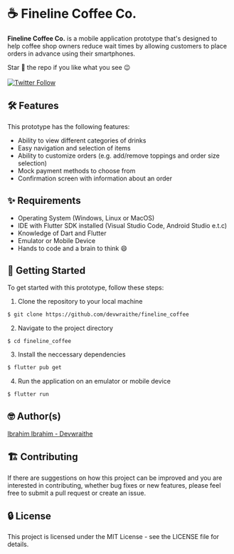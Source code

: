 # ☕ Fineline Coffee Co.

**Fineline Coffee Co.** is a mobile application prototype that's designed to help coffee shop owners reduce wait times by allowing customers to place orders in advance using their smartphones.
<!-- <br/><br/> -->
<!-- add a video demo here -->
<!-- <br/><br/> -->
Star :star2: the repo if you like what you see :wink:
<br/><br/>
[![Twitter Follow](https://img.shields.io/twitter/follow/devwraithe.svg?style=social)](https://twitter.com/devwraithe)

## 🛠️ Features

This prototype has the following features:

- Ability to view different categories of drinks
- Easy navigation and selection of items
- Ability to customize orders (e.g. add/remove toppings and order size selection)
- Mock payment methods to choose from
- Confirmation screen with information about an order

<!-- ## :camera: Screenshots -->

## ✨ Requirements

- Operating System (Windows, Linux or MacOS)
- IDE with Flutter SDK installed (Visual Studio Code, Android Studio e.t.c)
- Knowledge of Dart and Flutter
- Emulator or Mobile Device
- Hands to code and a brain to think :smile:

## 🚀 Getting Started

To get started with this prototype, follow these steps:

1. Clone the repository to your local machine

```sh
$ git clone https://github.com/devwraithe/fineline_coffee
```

2. Navigate to the project directory

```
$ cd fineline_coffee
```

3. Install the neccessary dependencies

```sh
$ flutter pub get
```

4. Run the application on an emulator or mobile device

```sh
$ flutter run
```

## 🤓 Author(s)
[Ibrahim Ibrahim - Devwraithe](https://www.linkedin.com/in/ibrahimaibrahim)

## 🏗️ Contributing
If there are suggestions on how this project can be improved and you are interested in contributing, whether bug fixes or new features, please feel free to submit a pull request or create an issue.

## 🔒 License
This project is licensed under the MIT License - see the LICENSE file for details.
